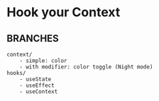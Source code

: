 # Hook your Context

## BRANCHES

```
context/
    - simple: color
    - with modifier: color toggle (Night mode)
hooks/
    - useState
    - useEffect
    - useContext
```
